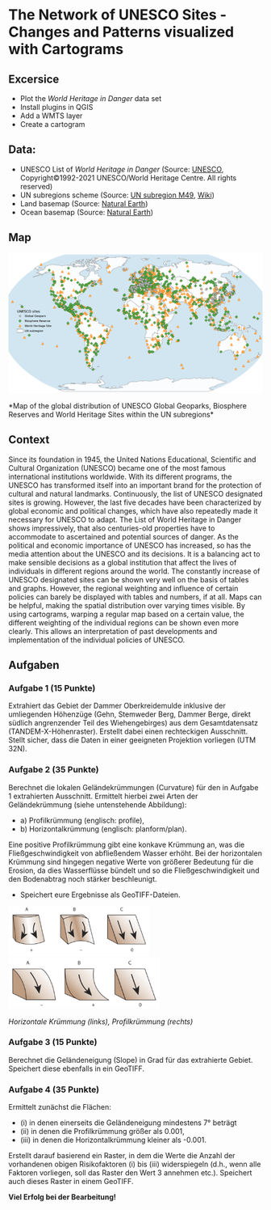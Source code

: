 # The Network of UNESCO Sites - Changes and Patterns visualized with Cartograms

## Excersice
* Plot the *World Heritage in Danger* data set
*	Install plugins in QGIS
*	Add a WMTS layer
*	Create a cartogram


## Data:
* UNESCO List of *World Heritage in Danger* (Source: [UNESCO](https://whc.unesco.org/en/danger/), Copyright©1992-2021 UNESCO/World Heritage Centre. All rights reserved)
* UN subregions scheme (Source: [UN subregion M49](https://unstats.un.org/unsd/methodology/m49/), [Wiki](https://en.wikipedia.org/wiki/United_Nations_geoscheme))
* Land basemap (Source: [Natural Earth](https://www.naturalearthdata.com/http//www.naturalearthdata.com/download/110m/physical/ne_110m_land.zip))
* Ocean basemap (Source: [Natural Earth](https://www.naturalearthdata.com/http//www.naturalearthdata.com/download/110m/physical/ne_110m_ocean.zip))

## Map
<p align="center">
  <img src="/images/UNESCO_sites_overview.png" width="800" alt="Sublime's custom image"/>
</p>
*Map of the global distribution of UNESCO Global Geoparks, Biosphere Reserves and World Heritage Sites within the UN subregions*

## Context
Since its foundation in 1945, the United Nations Educational, Scientific and Cultural Organization (UNESCO) became one of the most famous international institutions worldwide. With its different programs, the UNESCO has transformed itself into an important brand for the protection of cultural and natural landmarks. Continuously, the list of UNESCO designated sites is growing. However, the last five decades have been characterized by global economic and political changes, which have also repeatedly made it necessary for UNESCO to adapt. The List of World Heritage in Danger shows impressively, that also centuries-old properties have to accommodate to ascertained and potential sources of danger. As the political and economic importance of UNESCO has increased, so has the media attention about the UNESCO and its decisions. It is a balancing act to make sensible decisions as a global institution that affect the lives of individuals in different regions around the world.
The constantly increase of UNESCO designated sites can be shown very well on the basis of tables and graphs. However, the regional weighting and influence of certain policies can barely be displayed with tables and numbers, if at all. Maps can be helpful, making the spatial distribution over varying times visible. By using cartograms, warping a regular map based on a certain value, the different weighting of the individual regions can be shown even more clearly. This allows an interpretation of past developments and implementation of the individual policies of UNESCO.



## Aufgaben

### Aufgabe 1 (15 Punkte)
Extrahiert das Gebiet der Dammer Oberkreidemulde inklusive der umliegenden Höhenzüge (Gehn, Stemweder Berg, Dammer Berge, direkt südlich angrenzender Teil des Wiehengebirges) aus dem Gesamtdatensatz (TANDEM-X-Höhenraster). Erstellt dabei einen rechteckigen Ausschnitt. Stellt sicher, dass die Daten in einer geeigneten Projektion vorliegen (UTM 32N).

### Aufgabe 2 (35 Punkte)
Berechnet die lokalen Geländekrümmungen (Curvature) für den in Aufgabe 1 extrahierten Ausschnitt. Ermittelt hierbei zwei Arten der Geländekrümmung (siehe untenstehende Abbildung):

* a) Profilkrümmung (englisch: profile),
* b) Horizontalkrümmung (englisch: planform/plan).

Eine positive Profilkrümmung gibt eine konkave Krümmung an, was die Fließgeschwindigkeit von abfließendem Wasser erhöht. Bei der horizontalen Krümmung sind hingegen negative Werte von größerer Bedeutung für die Erosion, da dies Wasserflüsse bündelt und so die Fließgeschwindigkeit und den Bodenabtrag noch stärker beschleunigt.

* Speichert eure Ergebnisse als GeoTIFF-Dateien.

<img src="horizontale_kruemmung.png" height="100px">
<img src="profilkruemmung.png" height="100px">

*Horizontale Krümmung (links), Profilkrümmung (rechts)*

### Aufgabe 3 (15 Punkte)
Berechnet die Geländeneigung (Slope) in Grad für das extrahierte Gebiet. Speichert diese ebenfalls in ein GeoTIFF.

### Aufgabe 4 (35 Punkte)
Ermittelt zunächst die Flächen:
* (i) in denen einerseits die Geländeneigung mindestens 7° beträgt
* (ii) in denen die Profilkrümmung größer als 0.001,
* (iii) in denen die Horizontalkrümmung kleiner als -0.001.

Erstellt darauf basierend ein Raster, in dem die Werte die Anzahl der vorhandenen obigen Risikofaktoren (i) bis (iii) widerspiegeln (d.h., wenn alle Faktoren vorliegen, soll das Raster den Wert 3 annehmen etc.). Speichert auch dieses Raster in einem GeoTIFF.

**Viel Erfolg bei der Bearbeitung!**
